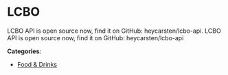 # LCBO

LCBO API is open source now, find it on GitHub: heycarsten/lcbo-api.  LCBO API is open source now, find it on GitHub: heycarsten/lcbo-api

**Categories**:

- [Food & Drinks](https://github/apis-list/apis-list#food-and-drinks)



